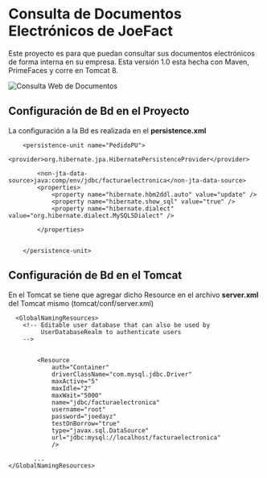 Consulta de Documentos Electrónicos de JoeFact
==============================================

Este proyecto es para que puedan consultar sus documentos electrónicos de forma interna en su empresa. 
Esta versión 1.0 esta hecha con Maven, PrimeFaces y corre en Tomcat 8. 



![Consulta Web de Documentos](https://github.com/joedayz/consultajoefact/blob/master/images/consulta-documentos.png)


## Configuración de Bd en el Proyecto ##

La configuración a la Bd es realizada en el __persistence.xml__

```
    <persistence-unit name="PedidoPU">
        <provider>org.hibernate.jpa.HibernatePersistenceProvider</provider>

        <non-jta-data-source>java:comp/env/jdbc/facturaelectronica</non-jta-data-source>
        <properties>
            <property name="hibernate.hbm2ddl.auto" value="update" />
            <property name="hibernate.show_sql" value="true" />
            <property name="hibernate.dialect" value="org.hibernate.dialect.MySQL5Dialect" />

        </properties>


    </persistence-unit>
```
## Configuración de Bd en el Tomcat ##

En el Tomcat se tiene que agregar dicho Resource en el archivo __server.xml__ del Tomcat mismo (tomcat/conf/server.xml)

```
  <GlobalNamingResources>
    <!-- Editable user database that can also be used by
         UserDatabaseRealm to authenticate users
    -->


        <Resource
            auth="Container"
            driverClassName="com.mysql.jdbc.Driver"
            maxActive="5"
            maxIdle="2"
            maxWait="5000"
            name="jdbc/facturaelectronica"
            username="root"
            password="joedayz"
            testOnBorrow="true"
            type="javax.sql.DataSource"
            url="jdbc:mysql://localhost/facturaelectronica"
            />  
            
       ...     
</GlobalNamingResources>
```

